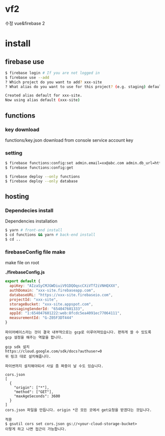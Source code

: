 # vf2
수정
vue&firebase 2

# install

## firebase use

```bash
$ firebase login # If you are not logged in
$ firebase use --add
? Which project do you want to add? xxx-site
? What alias do you want to use for this project? (e.g. staging) default

Created alias default for xxx-site.
Now using alias default (xxx-site)
```

## functions

### key download

functions/key.json download from console service account key

### setting

```bash
$ firebase functions:config:set admin.email=xx@abc.com admin.db_url=https://xxx-site.firebaseio.com
$ firebase functions:config:get
```


```bash
$ firebase deploy --only functions
$ firebase deploy --only database
```


## hosting

### Dependecies install

Dependencies installation

```bash
$ yarn # front-end install
$ cd functions && yarn # back-end install
$ cd ..
```

### firebaseConfig file make

make file on root

**./firebaseConfig.js**  
```javascript
export default {
  apiKey: "AIzaSyCMJGWDiuiV91DQOqscCXiVTf2iVNHQXXX",
  authDomain: "xxx-site.firebaseapp.com",
  databaseURL: "https://xxx-site.firebaseio.com",
  projectId: "xxx-site",
  storageBucket: "xxx-site.appspot.com",
  messagingSenderId: "654047601333",
  appId: "1:654047601222:web:8fcdc5ea4091ec77064111",
  measurementId: "G-Z05F3DT444"
}
```


```
파이어베이스라는 것이 결국 내부적으로는 gcp로 이루어져있습니다. 편하게 쓸 수 있도록 gcp 설정을 해주는 역할을 합니다.

gcp sdk 설치
https://cloud.google.com/sdk/docs?authuser=0
위 링크 대로 설치해줍니다.

파이썬까지 설치해야되서 사실 좀 짜증이 날 수도 있습니다.

cors.json
[
  {
    "origin": ["*"],
    "method": ["GET"],
    "maxAgeSeconds": 3600
  }
]
cors.json 파일을 만듭니다. origin *은 모든 곳에서 get요청을 받겠다는 것입니다.

적용
$ gsutil cors set cors.json gs://<your-cloud-storage-bucket>
이렇게 하고 나면 접근이 가능합니다.

```